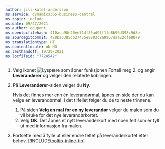```yaml
---
author: jill-kotel-andersson
ms.service: dynamics365-business-central
ms.topic: include
ms.date: 09/27/2021
ms.author: edupont
ms.openlocfilehash: 410aca90e40ee714f35ad9ff1fd8b96d398c9d8e
ms.sourcegitcommit: 428ba6385cb27475e8803c2a8967daa22cfe8879
ms.translationtype: HT
ms.contentlocale: nb-NO
ms.lasthandoff: 10/29/2021
ms.locfileid: "7724542"
---
```

1. Velg ikonet ![Lyspære som åpner funksjonen Fortell meg 2.](../media/ui-search/search_small.png "Fortell hva du vil gjøre") og angir **Leverandører** og velger den relaterte koblingen.  
2. På **Leverandører**-siden velger du **Ny**.

    Hvis det finnes mer enn én leverandørmal, åpnes en side der du kan velge en leverandørmal. I det tilfellet følger du de to neste trinnene.
    1. På siden **Velg en mal for en ny leverandør** velger du malen som du vil bruke for det nye leverandørkortet.
    2. Velg **OK**. Det åpnes et nytt leverandørkort med noen felt som er fylt ut med informasjon fra malen.
3. Fortsette med å fylle ut eller endre feltet på leverandørkortet etter behov. [!INCLUDE[tooltip-inline-tip](tooltip-inline-tip_md.md)]
